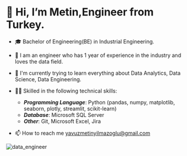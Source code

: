 # 👋 Hi, I’m Metin,Engineer from Turkey.
- 🎓 Bachelor of Engineering(BE) in Industrial Engineering. 
- 🧑 I am an engineer who has 1 year of experience in the industry and loves the data field. 
- 🌱 I'm currently trying to learn everything about Data Analytics, Data Science, Data Engineering.

- 💪🏽 Skilled in the following technical skills:
    * **_Programming Language_**: Python (pandas, numpy, matplotlib, seaborn, plotly, streamlit, scikit-learn)
    * **_Database_**: Microsoft SQL Server
    * **_Other_**: Git, Microsoft Excel, Jira
 


- 📫 How to reach me yavuzmetinyilmazoglu@gmail.com



![data_engineer](https://github.com/ymetinyilmazoglu/ymetinyilmazoglu/assets/136450475/0cd105b1-8dc8-4a74-a104-f2d4839f21b3)
